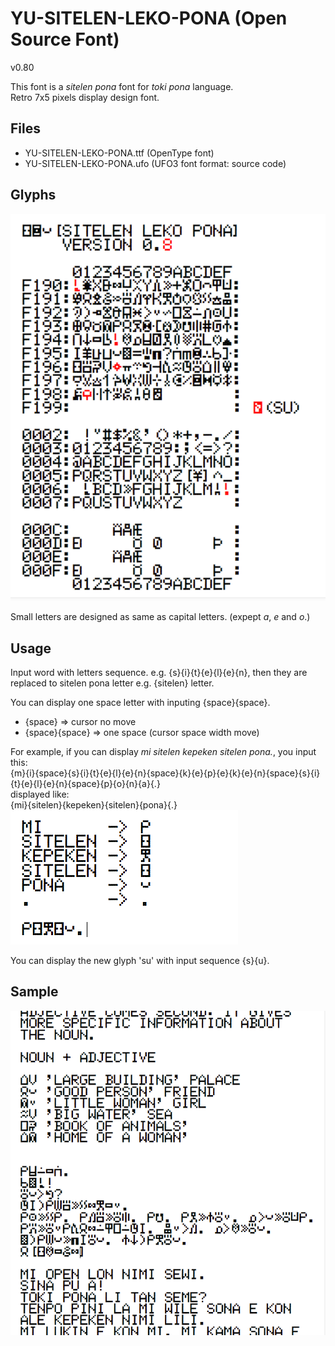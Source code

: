 # YU-SITELEN-LEKO-PONA (Open Source Font)

v0.80  

This font is a *sitelen pona* font for *toki pona* language.  
Retro 7x5 pixels display design font. 


## Files
* YU-SITELEN-LEKO-PONA.ttf (OpenType font)
* YU-SITELEN-LEKO-PONA.ufo (UFO3 font format: source code)

## Glyphs

![glyphs](./images/glyphs.png)

Small letters are designed as same as capital letters. (expept *a*, *e* and *o*.)


## Usage

Input word with letters sequence. e.g. {s}{i}{t}{e}{l}{e}{n}, then they are replaced to sitelen pona letter e.g. {sitelen} letter.

You can display one space letter with inputing {space}{space}.  
* {space} => cursor no move  
* {space}{space} => one space (cursor space width move)  

For example, if you can display *mi sitelen kepeken sitelen pona.*, you input this:  
{m}{i}{space}{s}{i}{t}{e}{l}{e}{n}{space}{k}{e}{p}{e}{k}{e}{n}{space}{s}{i}{t}{e}{l}{e}{n}{space}{p}{o}{n}{a}{.}  
displayed like:  
{mi}{sitelen}{kepeken}{sitelen}{pona}{.}
![example](./images/example.png)


You can display the new glyph 'su' with input sequence {s}{u}.  

## Sample

![sample](./images/sample.png)

